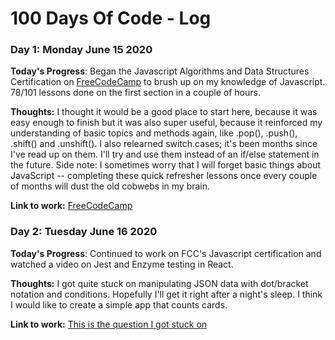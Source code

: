 # 100 Days Of Code - Log

### Day 1: Monday June 15 2020

**Today's Progress**: Began the Javascript Algorithms and Data Structures Certification on [FreeCodeCamp](https://www.freecodecamp.org/learn) to brush up on my knowledge of Javascript. 78/101 lessons done on the first section in a couple of hours.

**Thoughts:**
I thought it would be a good place to start here, because it was easy enough to finish but it was also super useful, because it reinforced my understanding of basic topics and methods again, like .pop(), .push(), .shift() and .unshift(). I also relearned switch.cases; it's been months since I've read up on them. I'll try and use them instead of an if/else statement in the future. Side note: I sometimes worry that I will forget basic things about JavaScript -- completing these quick refresher lessons once every couple of months will dust the old cobwebs in my brain.

**Link to work:**
[FreeCodeCamp](https://www.freecodecamp.org/learn)

### Day 2: Tuesday June 16 2020

**Today's Progress**: Continued to work on FCC's Javascript certification and watched a video on Jest and Enzyme testing in React.

**Thoughts:** I got quite stuck on manipulating JSON data with dot/bracket notation and conditions. Hopefully I'll get it right after a night's sleep. I think I would like to create a simple app that counts cards.


**Link to work:**
[This is the question I got stuck on](https://www.freecodecamp.org/learn/javascript-algorithms-and-data-structures/basic-javascript/record-collection)

